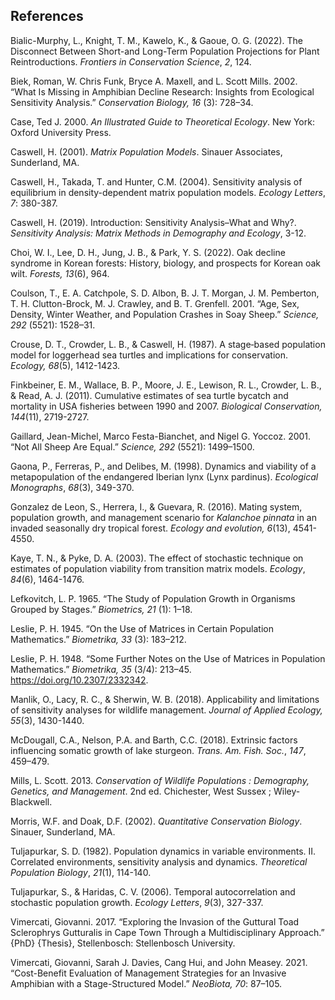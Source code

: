 ## References

Bialic-Murphy, L., Knight, T. M., Kawelo, K., & Gaoue, O. G. (2022). The Disconnect Between Short-and Long-Term Population Projections for Plant Reintroductions. _Frontiers in Conservation Science_, _2_, 124.

Biek, Roman, W. Chris Funk, Bryce A. Maxell, and L. Scott Mills. 2002. “What Is Missing in Amphibian Decline Research: Insights from Ecological Sensitivity Analysis.” _Conservation Biology, 16_ (3): 728–34.

Case, Ted J. 2000. _An Illustrated Guide to Theoretical Ecology_. New York: Oxford University Press.

Caswell, H. (2001). *Matrix Population Models*. Sinauer Associates, Sunderland, MA.

Caswell, H., Takada, T. and Hunter, C.M. (2004). Sensitivity analysis of equilibrium in density-dependent matrix population models. _Ecology Letters_, _7_: 380-387.

Caswell, H. (2019). Introduction: Sensitivity Analysis–What and Why?. *Sensitivity Analysis: Matrix Methods in Demography and Ecology*, 3-12.

Choi, W. I., Lee, D. H., Jung, J. B., & Park, Y. S. (2022). Oak decline syndrome in Korean forests: History, biology, and prospects for Korean oak wilt. *Forests, 13*(6), 964.

Coulson, T., E. A. Catchpole, S. D. Albon, B. J. T. Morgan, J. M. Pemberton, T. H. Clutton-Brock, M. J. Crawley, and B. T. Grenfell. 2001. “Age, Sex, Density, Winter Weather, and Population Crashes in Soay Sheep.” _Science, 292_ (5521): 1528–31.

Crouse, D. T., Crowder, L. B., & Caswell, H. (1987). A stage‐based population model for loggerhead sea turtles and implications for conservation. *Ecology, 68*(5), 1412-1423.

Finkbeiner, E. M., Wallace, B. P., Moore, J. E., Lewison, R. L., Crowder, L. B., & Read, A. J. (2011). Cumulative estimates of sea turtle bycatch and mortality in USA fisheries between 1990 and 2007. *Biological Conservation, 144*(11), 2719-2727.

Gaillard, Jean-Michel, Marco Festa-Bianchet, and Nigel G. Yoccoz. 2001. “Not All Sheep Are Equal.” _Science, 292_ (5521): 1499–1500.

Gaona, P., Ferreras, P., and Delibes, M. (1998). Dynamics and viability of a metapopulation of the endangered Iberian lynx (Lynx pardinus). _Ecological Monographs_, _68_(3), 349-370.

Gonzalez de Leon, S., Herrera, I., & Guevara, R. (2016). Mating system, population growth, and management scenario for *Kalanchoe pinnata* in an invaded seasonally dry tropical forest. *Ecology and evolution, 6*(13), 4541-4550.

Kaye, T. N., & Pyke, D. A. (2003). The effect of stochastic technique on estimates of population viability from transition matrix models. _Ecology_, _84_(6), 1464-1476.

Lefkovitch, L. P. 1965. “The Study of Population Growth in Organisms Grouped by Stages.” _Biometrics, 21_ (1): 1–18.

Leslie, P. H. 1945. “On the Use of Matrices in Certain Population Mathematics.” _Biometrika, 33_ (3): 183–212.

Leslie, P. H. 1948. “Some Further Notes on the Use of Matrices in Population Mathematics.” _Biometrika, 35_ (3/4): 213–45. https://doi.org/10.2307/2332342.

Manlik, O., Lacy, R. C., & Sherwin, W. B. (2018). Applicability and limitations of sensitivity analyses for wildlife management. *Journal of Applied Ecology, 55*(3), 1430-1440.

McDougall, C.A., Nelson, P.A. and Barth, C.C. (2018). Extrinsic factors influencing somatic growth of lake sturgeon. _Trans. Am. Fish. Soc._, _147_, 459–479.

Mills, L. Scott. 2013. _Conservation of Wildlife Populations : Demography, Genetics, and Management_. 2nd ed. Chichester, West Sussex ; Wiley-Blackwell.

Morris, W.F. and Doak, D.F. (2002). _Quantitative Conservation Biology_. Sinauer, Sunderland, MA.

Tuljapurkar, S. D. (1982). Population dynamics in variable environments. II. Correlated environments, sensitivity analysis and dynamics. _Theoretical Population Biology_, _21_(1), 114-140.

Tuljapurkar, S., & Haridas, C. V. (2006). Temporal autocorrelation and stochastic population growth. _Ecology Letters_, _9_(3), 327-337.

Vimercati, Giovanni. 2017. “Exploring the Invasion of the Guttural Toad Sclerophrys Gutturalis in Cape Town Through a Multidisciplinary Approach.” {PhD} {Thesis}, Stellenbosch: Stellenbosch University.

Vimercati, Giovanni, Sarah J. Davies, Cang Hui, and John Measey. 2021. “Cost-Benefit Evaluation of Management Strategies for an Invasive Amphibian with a Stage-Structured Model.” _NeoBiota, 70_: 87–105.

